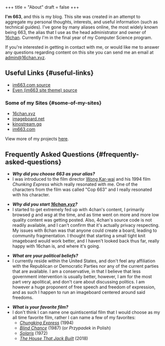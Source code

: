 +++
title = "About"
draft = false
+++

**I'm 663**, and this is my blog. This site was created in an attempt to
aggregate my personal thoughts, interests, and useful information
(such as technical guides).
I've gone by many aliases online, the most widely known being 663,
the alias that I use as the head administrator and owner of [16chan](https://16chan.xyz/).
Currently I'm in the final year of my Computer Science program.

If you're interested in getting in contact with me, or would like me
to answer any questions regarding content on this site you can send me
an email at [admin@16chan.xyz](admin@16chan.xyz).


## Useful Links {#useful-links}

-   [im663.com source](https://github.com/maksrago/im663.com)
-   [Even (im663 site theme) source](https://github.com/olOwOlo/hugo-theme-even)


### Some of my Sites {#some-of-my-sites}

-   [16chan.xyz](https://16chan.xyz/)
-   [imageboard.net](https://imageboard.net/)
-   [kinostream.gq](https://kinostream.gq/)
-   [im663.com](https://im663.com/)

View more of my projects [here](https://github.com/maksrago).


## Frequently Asked Questions {#frequently-asked-questions}

-   **_Why did you choose 663 as your alias?_**
-   I was introduced to the film director [Wong Kar-wai](https://en.wikipedia.org/wiki/Wong_Kar-wai) and his 1994
    film _Chunking Express_ which really resonated
    with me. One of the characters from the film was called "Cop 663"
    and I really resonated with his character.

<!--listend-->

-   **_Why did you start [16chan.xyz](https://www.16chan.xyz)?_**
-   I started to get extremely fed up with 4chan's content, I
    primarily browsed _g_ and _wsg_ at the time, and as time went on
    more and more low quality content was getting posted. Also,
    4chan's source code is not readily available, and I can't confirm
    that it's actually privacy respecting. My issues with 8chan was
    that anyone could create a board, leading to community
    fragmentation. I thought that starting a small tight knit
    imageboard would work better, and I haven't looked back thus far,
    really happy with 16chan is, and where it's going.

<!--listend-->

-   **_What are your political beliefs?_**
-   I currently reside within the United States, and don't feel any
    affiliation with the Republican or Democratic Parties nor any of
    the current parties that are available. I am a conservative, in
    that I believe that less government intervention is usually
    better, however, I am for the most part very apolitical, and
    don't care about discussing politics. I am however a huge
    proponent of free speech and freedom of expression, and as such I
    happen to run an imageboard centered around said freedoms.

<!--listend-->

-   **_What is your favorite film?_**
-   I don't think I can name one quintiscential film that I would
    choose as my all time favorite film, rather I can name a few of
    my favorites:
    -   _[Chungking Express](https://en.wikipedia.org/wiki/Chungking_Express)_ (1994)
    -   _[Blind Chance](https://en.wikipedia.org/wiki/Blind_Chance)_ (1987) (or _Przypadek_ in Polish)
    -   _[Solaris](https://en.wikipedia.org/wiki/Solaris_(1972_film))_ (1972)
    -   _[The House That Jack Built](https://en.wikipedia.org/wiki/The_House_That_Jack_Built_(2018_film))_ (2018)